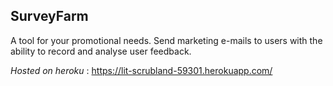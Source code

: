## SurveyFarm

A tool for your promotional needs. Send marketing e-mails to users with the ability to record and analyse user feedback.

*Hosted on heroku* : https://lit-scrubland-59301.herokuapp.com/
